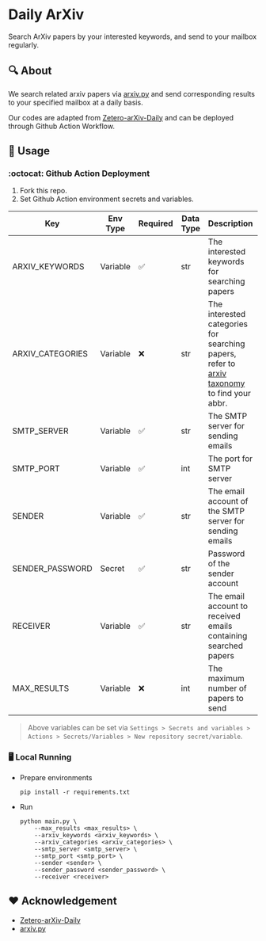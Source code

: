 # Daily ArXiv
Search ArXiv papers by your interested keywords, and send to your mailbox regularly.

## 🔍 About
We search related arxiv papers via [arxiv.py](https://github.com/lukasschwab/arxiv.py) and send corresponding results to your specified mailbox at a daily basis.

Our codes are adapted from [Zetero-arXiv-Daily](https://github.com/TideDra/zotero-arxiv-daily) and can be deployed through Github Action Workflow.

## 🚀 Usage
### :octocat: Github Action Deployment
1. Fork this repo.
2. Set Github Action environment secrets and variables.

|Key|Env Type|Required|Data Type|Description|Example|
|-|-|-|-|-|-|
|ARXIV_KEYWORDS|Variable|✅|str|The interested keywords for searching papers|network traffic, datacenter network, llm training|
|ARXIV_CATEGORIES|Variable|❌|str|The interested categories for searching papers, refer to [arxiv taxonomy](https://arxiv.org/category_taxonomy) to find your abbr.|cs.AI,cs.LG,cs.DC,cs.NI,cs.PF|
|SMTP_SERVER|Variable|✅|str|The SMTP server for sending emails|smtp.feishu.cn|
|SMTP_PORT|Variable|✅|int|The port for SMTP server| 465 |
|SENDER|Variable|✅|str|The email account of the SMTP server for sending emails| xx@example.com |
|SENDER_PASSWORD|Secret|✅|str|Password of the sender account| abcdefgh |
|RECEIVER|Variable|✅|str|The email account to received emails containing searched papers| yy@example.com |
|MAX_RESULTS|Variable|❌|int| The maximum number of papers to send | 10 |
> Above variables can be set via `Settings > Secrets and variables > Actions > Secrets/Variables > New repository secret/variable`.

### 🖥️ Local Running
- Prepare environments
    ```shell
    pip install -r requirements.txt
    ```
- Run
    ```shell
    python main.py \
        --max_results <max_results> \
        --arxiv_keywords <arxiv_keywords> \
        --arxiv_categories <arxiv_categories> \
        --smtp_server <smtp_server> \
        --smtp_port <smtp_port> \
        --sender <sender> \
        --sender_password <sender_password> \
        --receiver <receiver>
    ```

## ❤️ Acknowledgement
- [Zetero-arXiv-Daily](https://github.com/TideDra/zotero-arxiv-daily) 
- [arxiv.py](https://github.com/lukasschwab/arxiv.py)
